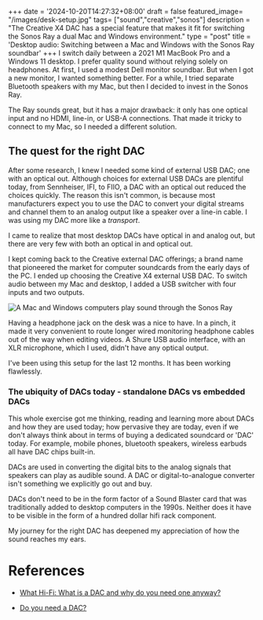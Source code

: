 +++
date = '2024-10-20T14:27:32+08:00'
draft = false
featured_image= "/images/desk-setup.jpg"
tags= ["sound","creative","sonos"]
description = "The Creative X4 DAC has a special feature that makes it fit for switching the Sonos Ray a dual  Mac and Windows environment."
type = "post"
title = 'Desktop audio: Switching between a Mac and Windows with the Sonos Ray soundbar'
+++
I switch daily between a 2021 M1 MacBook Pro and a Windows 11 desktop. I prefer quality sound without relying solely on headphones. At first, I used a modest Dell monitor soundbar. But when I got a new monitor, I wanted something better. For a while, I tried separate Bluetooth speakers with my Mac, but then I decided to invest in the Sonos Ray.

The Ray sounds great, but it has a major drawback: it only has one optical input and no HDMI, line-in, or USB-A connections. That made it tricky to connect to my Mac, so I needed a different solution.

## The quest for the right DAC

After some research, I knew I needed some kind of external USB DAC; one with an optical out. Although choices for external USB DACs are plentiful today, from Sennheiser, IFI, to FIIO, a DAC with an optical out reduced the choices quickly. The reason this isn't common, is because most manufacturers expect you to use the DAC to convert your digital streams and channel them to an analog output like a speaker over a line-in cable. I was using my DAC more like a *transport*.

I came to realize that most desktop DACs have optical in and analog out, but there are very few with both an optical in and optical out. 

I kept coming back to the Creative external DAC offerings; a brand name that pioneered the market for computer soundcards from the early days of the PC. I ended up choosing the Creative X4 external USB DAC. To switch audio between my Mac and desktop, I added a USB switcher with four inputs and two outputs.

![ A Mac and Windows computers play sound through the Sonos Ray](/images/desk-connections.webp)

Having a headphone jack on the desk was a nice to have. In a pinch, it made it very convenient to route longer wired monitoring headphone cables out of the way when editing videos. A Shure USB audio interface, with an XLR microphone, which I used, didn't have any optical output. 

I've been using this setup for the last 12 months. It has been working flawlessly.


### The ubiquity of DACs today - standalone DACs vs embedded DACs
This whole exercise got me thinking, reading and learning more about DACs and how they are used today; how pervasive they are today, even if we don't always think about in terms of buying a dedicated soundcard or 'DAC' today. For example, mobile phones, bluetooth speakers, wireless earbuds all have DAC chips built-in.  

DACs are used in converting the digital bits to the analog signals that speakers can play as audible sound. A DAC or digital-to-analogue converter isn't something we explicitly go out and buy.  

DACs don't need to be in the form factor of a Sound Blaster card that was traditionally added to desktop computers in the 1990s. Neither does it have to be visible in the form of a hundred dollar hifi rack component.

My journey for the right DAC has deepened my appreciation of how the sound reaches my ears.


# References
* [What Hi-Fi: What is a DAC and why do you need one anyway?](https://www.whathifi.com/advice/dacs-what-is-a-dac-and-do-you-need-one)

* [Do you need a DAC?](https://www.soundguys.com/do-you-need-a-dac-13488/)